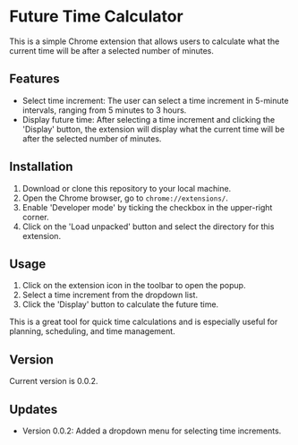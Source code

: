# Future Time Calculator

This is a simple Chrome extension that allows users to calculate what the current time will be after a selected number of minutes.

## Features

- Select time increment: The user can select a time increment in 5-minute intervals, ranging from 5 minutes to 3 hours.
- Display future time: After selecting a time increment and clicking the 'Display' button, the extension will display what the current time will be after the selected number of minutes.

## Installation

1. Download or clone this repository to your local machine.
2. Open the Chrome browser, go to `chrome://extensions/`.
3. Enable 'Developer mode' by ticking the checkbox in the upper-right corner.
4. Click on the 'Load unpacked' button and select the directory for this extension.

## Usage

1. Click on the extension icon in the toolbar to open the popup.
2. Select a time increment from the dropdown list.
3. Click the 'Display' button to calculate the future time.

This is a great tool for quick time calculations and is especially useful for planning, scheduling, and time management.

## Version

Current version is 0.0.2.

## Updates

- Version 0.0.2: Added a dropdown menu for selecting time increments.
